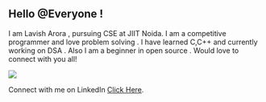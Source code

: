 ## Hello  @Everyone !
 I am Lavish Arora , pursuing CSE at JIIT Noida.
 I am a competitive programmer and love problem solving .
 I have learned C,C++ and currently working on DSA .
 Also I am a beginner in open source .
 Would love to connect with you all!
 
 ![](https://komarev.com/ghpvc/?username=Lavisharora30-05&color=darkblue)

 
 
 Connect with me on LinkedIn [Click Here](https://www.linkedin.com/in/lavish-arora-30/).

